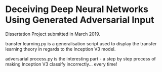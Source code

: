 # Deceiving Deep Neural Networks Using Generated Adversarial Input
Dissertation Project submitted in March 2019.

transfer learning.py is a generalisation script used to display the transfer learning theory in regards to the Inception V3 model.

adversarial process.py is the interesting part - a step by step process of making Inception V3 classify incorrectly... every time!
